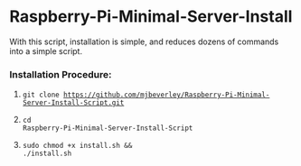 Raspberry-Pi-Minimal-Server-Install
==========================================
<p>With this script, installation is simple, and reduces dozens of commands into a simple script.</p>

<h3>Installation Procedure:</h3>

1. <code>git clone https://github.com/mjbeverley/Raspberry-Pi-Minimal-Server-Install-Script.git</code>

2. <code>cd Raspberry-Pi-Minimal-Server-Install-Script</code>

3. <code>sudo chmod +x install.sh && ./install.sh</code>

